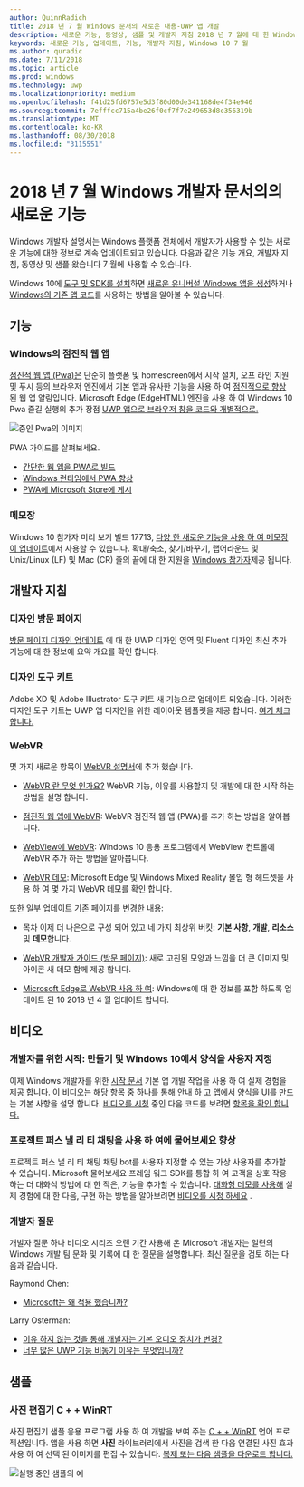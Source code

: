 ```yaml
---
author: QuinnRadich
title: 2018 년 7 월 Windows 문서의 새로운 내용-UWP 앱 개발
description: 새로운 기능, 동영상, 샘플 및 개발자 지침 2018 년 7 월에 대 한 Windows 10 개발자 설명서에 추가한 합니다.
keywords: 새로운 기능, 업데이트, 기능, 개발자 지침, Windows 10 7 월
ms.author: quradic
ms.date: 7/11/2018
ms.topic: article
ms.prod: windows
ms.technology: uwp
ms.localizationpriority: medium
ms.openlocfilehash: f41d25fd6757e5d3f80d00de341168de4f34e946
ms.sourcegitcommit: 7efffcc715a4be26f0cf7f7e249653d8c356319b
ms.translationtype: MT
ms.contentlocale: ko-KR
ms.lasthandoff: 08/30/2018
ms.locfileid: "3115551"
---
```

# <a name="whats-new-in-the-windows-developer-docs-in-july-2018"></a>2018 년 7 월 Windows 개발자 문서의의 새로운 기능

Windows 개발자 설명서는 Windows 플랫폼 전체에서 개발자가 사용할 수 있는 새로운 기능에 대한 정보로 계속 업데이트되고 있습니다. 다음과 같은 기능 개요, 개발자 지침, 동영상 및 샘플 왔습니다 7 월에 사용할 수 있습니다.

Windows 10에 [도구 및 SDK를 설치](http://go.microsoft.com/fwlink/?LinkId=821431)하면 [새로운 유니버설 Windows 앱을 생성](../get-started/create-uwp-apps.md)하거나 [Windows의 기존 앱 코드](../porting/index.md)를 사용하는 방법을 알아볼 수 있습니다.

## <a name="features"></a>기능

### <a name="progressive-web-apps-on-windows"></a>Windows의 점진적 웹 앱

[점진적 웹 앱 (Pwa)은](https://developer.microsoft.com/windows/pwa) 단순히 플랫폼 및 homescreen에서 시작 설치, 오프 라인 지원 및 푸시 등의 브라우저 엔진에서 기본 앱과 유사한 기능을 사용 하 여 [점진적으로 향상](https://wikipedia.org/wiki/Progressive_enhancement) 된 웹 앱 알림입니다. Microsoft Edge (EdgeHTML) 엔진을 사용 하 여 Windows 10 Pwa 즐길 실행의 추가 장점 [UWP 앱으로 브라우저 창을 코드와 개별적으로.](https://docs.microsoft.com/microsoft-edge/progressive-web-apps/windows-features)

![중인 Pwa의 이미지](images/progressive-web-apps.jpg)

PWA 가이드를 살펴보세요.

* [간단한 웹 앱을 PWA로 빌드](https://docs.microsoft.com/microsoft-edge/progressive-web-apps/get-started)
* [Windows 런타임에서 PWA 향상](https://docs.microsoft.com/en-us/microsoft-edge/progressive-web-apps/windows-features)
* [PWA에 Microsoft Store에 게시](https://docs.microsoft.com/microsoft-edge/progressive-web-apps/microsoft-store)

### <a name="notepad"></a>메모장

Windows 10 참가자 미리 보기 빌드 17713, [다양 한 새로운 기능을 사용 하 여 메모장이 업데이트](http://aka.ms/ant-man)에서 사용할 수 있습니다. 확대/축소, 찾기/바꾸기, 랩어라운드 및 Unix/Linux (LF) 및 Mac (CR) 줄의 끝에 대 한 지원을 [Windows 참가자](https://insider.windows.com/)제공 됩니다. 

## <a name="developer-guidance"></a>개발자 지침

### <a name="design-landing-page"></a>디자인 방문 페이지

[방문 페이지 디자인 업데이트](https://developer.microsoft.com/windows/apps/design) 에 대 한 UWP 디자인 영역 및 Fluent 디자인 최신 추가 기능에 대 한 정보에 요약 개요를 확인 합니다.

### <a name="design-toolkits"></a>디자인 도구 키트

Adobe XD 및 Adobe Illustrator 도구 키트 새 기능으로 업데이트 되었습니다. 이러한 디자인 도구 키트는 UWP 앱 디자인을 위한 레이아웃 템플릿을 제공 합니다. [여기 체크 합니다.](../design/downloads/index.md)

### <a name="webvr"></a>WebVR

몇 가지 새로운 항목이 [WebVR 설명서](https://docs.microsoft.com/microsoft-edge/webvr/
)에 추가 했습니다.

* [WebVR 란 무엇 인가요?](https://docs.microsoft.com/microsoft-edge/webvr/what-is-webvr
) WebVR 기능, 이유를 사용할지 및 개발에 대 한 시작 하는 방법을 설명 합니다.

* [점진적 웹 앱에 WebVR](https://docs.microsoft.com/microsoft-edge/webvr/webvr-in-pwas): WebVR 점진적 웹 앱 (PWA)를 추가 하는 방법을 알아봅니다.

* [WebView에 WebVR](https://docs.microsoft.com/microsoft-edge/webvr/webvr-in-webview): Windows 10 응용 프로그램에서 WebView 컨트롤에 WebVR 추가 하는 방법을 알아봅니다.

* [WebVR 데모](https://docs.microsoft.com/microsoft-edge/webvr/demos): Microsoft Edge 및 Windows Mixed Reality 몰입 형 헤드셋을 사용 하 여 몇 가지 WebVR 데모를 확인 합니다.

또한 일부 업데이트 기존 페이지를 변경한 내용:

* 목차 이제 더 나은으로 구성 되어 있고 네 가지 최상위 버킷: **기본 사항**, **개발**, **리소스**및 **데모**합니다.

* [WebVR 개발자 가이드 (방문 페이지)](https://docs.microsoft.com/microsoft-edge/webvr/): 새로 고친된 모양과 느낌을 더 큰 이미지 및 아이콘 새 데모 함께 제공 합니다.

* [Microsoft Edge로 WebVR 사용 하 여](https://docs.microsoft.com/microsoft-edge/webvr/webvr-with-edge): Windows에 대 한 정보를 포함 하도록 업데이트 된 10 2018 년 4 월 업데이트 합니다.

## <a name="videos"></a>비디오

### <a name="get-started-for-devs-create-and-customize-a-form-on-windows-10"></a>개발자를 위한 시작: 만들기 및 Windows 10에서 양식을 사용자 지정

이제 Windows 개발자를 위한 [시작 문서](../get-started/index.md) 기본 앱 개발 작업을 사용 하 여 실제 경험을 제공 합니다. 이 비디오는 해당 항목 중 하나를 통해 안내 하 고 앱에서 양식을 UI를 만드는 기본 사항을 설명 합니다. [비디오를 시청](https://www.youtube.com/watch?v=AgngKzq4hKI&feature=youtu.be) 중인 다음 코드를 보려면 [항목을 확인 합니다.](http://aka.ms/CreateForms)

### <a name="enhance-your-bot-with-project-personality-chat"></a>프로젝트 퍼스 낼 리 티 채팅을 사용 하 여에 물어보세요 향상

프로젝트 퍼스 낼 리 티 채팅 채팅 bot를 사용자 지정할 수 있는 가상 사용자를 추가할 수 있습니다. Microsoft 물어보세요 프레임 워크 SDK를 통합 하 여 고객을 상호 작용 하는 더 대화식 방법에 대 한 작은, 기능을 추가할 수 있습니다. [대화형 데모를 사용해](http://aka.ms/PersonalityChat) 실제 경험에 대 한 다음, 구현 하는 방법을 알아보려면 [비디오를 시청 하세요](https://www.youtube.com/watch?v=5C_uD8g2QKg&feature=youtu.be) .

### <a name="one-dev-question"></a>개발자 질문

개발자 질문 하나 비디오 시리즈 오랜 기간 사용해 온 Microsoft 개발자는 일련의 Windows 개발 팀 문화 및 기록에 대 한 질문을 설명합니다. 최신 질문을 검토 하는 다음과 같습니다.

Raymond Chen:

* [Microsoft는 왜 적용 했습니까?](https://www.youtube.com/watch?v=oL8ymamkEMU&feature=youtu.be)

Larry Osterman:

* [이유 하지 않는 것을 통해 개발자는 기본 오디오 장치가 변경?](https://www.youtube.com/watch?v=6aNUoVfbnmg&feature=youtu.be)
* [너무 많은 UWP 기능 비동기 이유는 무엇입니까?](https://www.youtube.com/watch?v=5M724QIy1Mk&feature=youtu.be)

## <a name="samples"></a>샘플

### <a name="photo-editor-cwinrt"></a>사진 편집기 C + + WinRT

사진 편집기 샘플 응용 프로그램 사용 하 여 개발을 보여 주는 [C + + WinRT](../cpp-and-winrt-apis/intro-to-using-cpp-with-winrt.md) 언어 프로젝션입니다. 앱을 사용 하면 **사진** 라이브러리에서 사진을 검색 한 다음 연결된 사진 효과 사용 하 여 선택 된 이미지를 편집 수 있습니다. [복제 또는 다음 샘플을 다운로드 합니다.](https://github.com/Microsoft/Windows-appsample-photo-editor)

![실행 중인 샘플의 예](images/photo-editor-banner.png)
